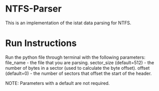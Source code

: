 # NTFS-Parser
This is an implementation of the istat data parsing for NTFS.

# Run Instructions
Run the python file through terminal with the following parameters:
file_name - the file that you are parsing.
sector_size (default=512) - the number of bytes in a sector (used to calculate the byte offset).
offset (default=0) - the number of sectors that offset the start of the header.

NOTE: Parameters with a default are not required.
